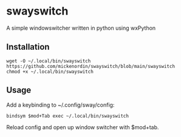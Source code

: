 # swayswitch
A simple windowswitcher written in python using wxPython

## Installation
```
wget -O ~/.local/bin/swayswitch https://github.com/mickenordin/swayswitch/blob/main/swayswitch
chmod +x ~/.local/bin/swayswitch
```
## Usage
Add a keybinding to ~/.config/sway/config:

```
bindsym $mod+Tab exec ~/.local/bin/swayswitch
```
Reload config and open up window switcher with $mod+tab. 
